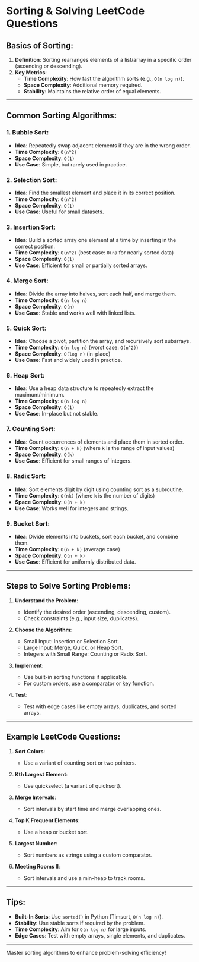 
# Sorting & Solving LeetCode Questions

## Basics of Sorting:
1. **Definition**: Sorting rearranges elements of a list/array in a specific order (ascending or descending).
2. **Key Metrics**:
   - **Time Complexity**: How fast the algorithm sorts (e.g., `O(n log n)`).
   - **Space Complexity**: Additional memory required.
   - **Stability**: Maintains the relative order of equal elements.

---

## Common Sorting Algorithms:

### 1. **Bubble Sort**:
   - **Idea**: Repeatedly swap adjacent elements if they are in the wrong order.
   - **Time Complexity**: `O(n^2)`
   - **Space Complexity**: `O(1)`
   - **Use Case**: Simple, but rarely used in practice.

### 2. **Selection Sort**:
   - **Idea**: Find the smallest element and place it in its correct position.
   - **Time Complexity**: `O(n^2)`
   - **Space Complexity**: `O(1)`
   - **Use Case**: Useful for small datasets.

### 3. **Insertion Sort**:
   - **Idea**: Build a sorted array one element at a time by inserting in the correct position.
   - **Time Complexity**: `O(n^2)` (best case: `O(n)` for nearly sorted data)
   - **Space Complexity**: `O(1)`
   - **Use Case**: Efficient for small or partially sorted arrays.

### 4. **Merge Sort**:
   - **Idea**: Divide the array into halves, sort each half, and merge them.
   - **Time Complexity**: `O(n log n)`
   - **Space Complexity**: `O(n)`
   - **Use Case**: Stable and works well with linked lists.

### 5. **Quick Sort**:
   - **Idea**: Choose a pivot, partition the array, and recursively sort subarrays.
   - **Time Complexity**: `O(n log n)` (worst case: `O(n^2)`)
   - **Space Complexity**: `O(log n)` (in-place)
   - **Use Case**: Fast and widely used in practice.

### 6. **Heap Sort**:
   - **Idea**: Use a heap data structure to repeatedly extract the maximum/minimum.
   - **Time Complexity**: `O(n log n)`
   - **Space Complexity**: `O(1)`
   - **Use Case**: In-place but not stable.

### 7. **Counting Sort**:
   - **Idea**: Count occurrences of elements and place them in sorted order.
   - **Time Complexity**: `O(n + k)` (where `k` is the range of input values)
   - **Space Complexity**: `O(k)`
   - **Use Case**: Efficient for small ranges of integers.

### 8. **Radix Sort**:
   - **Idea**: Sort elements digit by digit using counting sort as a subroutine.
   - **Time Complexity**: `O(nk)` (where `k` is the number of digits)
   - **Space Complexity**: `O(n + k)`
   - **Use Case**: Works well for integers and strings.

### 9. **Bucket Sort**:
   - **Idea**: Divide elements into buckets, sort each bucket, and combine them.
   - **Time Complexity**: `O(n + k)` (average case)
   - **Space Complexity**: `O(n + k)`
   - **Use Case**: Efficient for uniformly distributed data.

---

## Steps to Solve Sorting Problems:
1. **Understand the Problem**:
   - Identify the desired order (ascending, descending, custom).
   - Check constraints (e.g., input size, duplicates).

2. **Choose the Algorithm**:
   - Small Input: Insertion or Selection Sort.
   - Large Input: Merge, Quick, or Heap Sort.
   - Integers with Small Range: Counting or Radix Sort.

3. **Implement**:
   - Use built-in sorting functions if applicable.
   - For custom orders, use a comparator or key function.

4. **Test**:
   - Test with edge cases like empty arrays, duplicates, and sorted arrays.

---

## Example LeetCode Questions:
1. **Sort Colors**:
   - Use a variant of counting sort or two pointers.

2. **Kth Largest Element**:
   - Use quickselect (a variant of quicksort).

3. **Merge Intervals**:
   - Sort intervals by start time and merge overlapping ones.

4. **Top K Frequent Elements**:
   - Use a heap or bucket sort.

5. **Largest Number**:
   - Sort numbers as strings using a custom comparator.

6. **Meeting Rooms II**:
   - Sort intervals and use a min-heap to track rooms.

---

## Tips:
- **Built-In Sorts**: Use `sorted()` in Python (Timsort, `O(n log n)`).
- **Stability**: Use stable sorts if required by the problem.
- **Time Complexity**: Aim for `O(n log n)` for large inputs.
- **Edge Cases**: Test with empty arrays, single elements, and duplicates.

---

Master sorting algorithms to enhance problem-solving efficiency!
